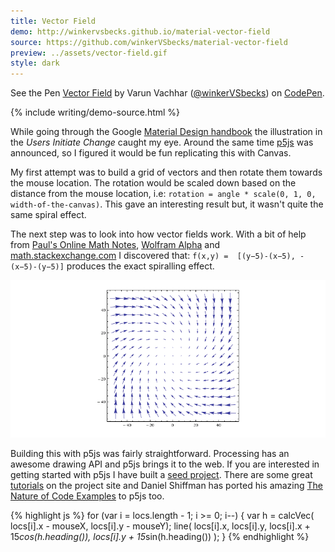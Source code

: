 ```yaml
---
title: Vector Field
demo: http://winkervsbecks.github.io/material-vector-field
source: https://github.com/winkerVSbecks/material-vector-field
preview: ../assets/vector-field.gif
style: dark
---
```


<p data-height="268" data-theme-id="7569" data-slug-hash="GCulK" data-default-tab="result" class='codepen'>See the Pen <a href='http://codepen.io/winkerVSbecks/pen/GCulK/'>Vector Field</a> by Varun Vachhar (<a href='http://codepen.io/winkerVSbecks'>@winkerVSbecks</a>) on <a href='http://codepen.io'>CodePen</a>.</p>
<script async src="//codepen.io/assets/embed/ei.js"></script>

{% include writing/demo-source.html %}

While going through the Google  [Material Design handbook](https://static.googleusercontent.com/media/www.google.com/en//design/material-design.pdf) the illustration in the *Users Initiate Change* caught my eye. Around the same time  [p5js](http://p5js.org/reference/) was announced, so I figured it would be fun replicating this with Canvas.



My first attempt was to build a grid of vectors and then rotate them towards the mouse location. The rotation would be scaled down based on the distance from the mouse location, i.e: `rotation = angle * scale(0, 1, 0, width-of-the-canvas)`. This gave an interesting result but, it wasn't quite the same spiral effect.

The next step was to look into how vector fields work. With a bit of help from  [Paul's Online Math Notes](http://tutorial.math.lamar.edu/Classes/CalcIII/VectorFields.aspx),  [Wolfram Alpha](http://www.wolframalpha.com/share/clip?f=d41d8cd98f00b204e9800998ecf8427e8rdj53cf6e) and  [math.stackexchange.com](http://math.stackexchange.com/questions/896356/equation-for-a-vector-field-spiraling-to-a-point) I discovered that: `f(x,y) =  [(y−5)-(x−5), -(x−5)-(y−5)]` produces the exact spiralling effect.

![](../assets/vector-field.png)

Building this with p5js was fairly straightforward. Processing has an awesome drawing API and p5js brings it to the web. If you are interested in getting started with p5js I have built a  [seed project](https://github.com/winkerVSbecks/p5js-seed). There are some great  [tutorials](http://p5js.org/learn/) on the project site and Daniel Shiffman has ported his amazing  [The Nature of Code Examples](https://github.com/shiffman/The-Nature-of-Code-Examples-p5.js) to p5js too.

{% highlight js %}
for (var i = locs.length - 1; i >= 0; i--) {
  var h = calcVec( locs[i].x - mouseX, locs[i].y - mouseY);
  line(
    locs[i].x,
    locs[i].y,
    locs[i].x + 15*cos(h.heading()),
    locs[i].y + 15*sin(h.heading())
  );
}
{% endhighlight %}
